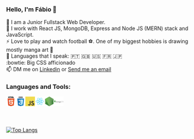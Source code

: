 ### Hello, I'm Fábio 👋

 🔭 I am a Junior Fullstack Web Developer.<br>
:large_blue_diamond: I work with React JS, MongoDB, Express and Node JS (MERN) stack and JavaScript.<br>
⚡ Love to play and watch football :soccer:. One of my biggest hobbies is drawing mostly manga art :art:<br>
:england: Languages that I speak: :portugal: :uk: :us: :fr: :jp:<br>
:bowtie: Big CSS afficionado <br>
📫 DM me on <a href="https://www.linkedin.com/in/fabiofguerreiro/">Linkedin</a> or <a href="mailto:fabio.fernando.guerreiro@gmail.com">Send me an email</a><br>


### Languages and Tools:
<img align="left" alt="HTML5" width="26px" src="https://raw.githubusercontent.com/github/explore/80688e429a7d4ef2fca1e82350fe8e3517d3494d/topics/html/html.png" />
<img align="left" alt="CSS3" width="26px" src="https://raw.githubusercontent.com/github/explore/80688e429a7d4ef2fca1e82350fe8e3517d3494d/topics/css/css.png" />
<img align="left" alt="JavaScript" width="26px" src="https://raw.githubusercontent.com/github/explore/80688e429a7d4ef2fca1e82350fe8e3517d3494d/topics/javascript/javascript.png" />
<img align="left" alt="React" width="26px" src="https://raw.githubusercontent.com/github/explore/80688e429a7d4ef2fca1e82350fe8e3517d3494d/topics/react/react.png" />
<img align="left" alt="Node.js" width="26px" src="https://raw.githubusercontent.com/github/explore/80688e429a7d4ef2fca1e82350fe8e3517d3494d/topics/nodejs/nodejs.png" />
<img align="left" alt="MongoDB" width="26px" src="https://raw.githubusercontent.com/github/explore/80688e429a7d4ef2fca1e82350fe8e3517d3494d/topics/mongodb/mongodb.png" />
<br>
<br>
<br>



 
 <br>

 [![Top Langs](https://github-readme-stats.vercel.app/api/top-langs/?username=Fabio-FG&show_icons=true&theme=radical)](https://github.com/Fabio-FG/github-readme-stats)





<!--
**Fabio-FG/Fabio-FG** is a ✨ _special_ ✨ repository because its `README.md` (this file) appears on your GitHub profile.

Here are some ideas to get you started:

- 🔭 I’m currently working on ...
- 🌱 I’m currently learning ...
- 👯 I’m looking to collaborate on ...
- 🤔 I’m looking for help with ...
- 💬 Ask me about ...
- 📫 How to reach me: ...
- 😄 Pronouns: ...
- ⚡ Fun fact: ...
-->
